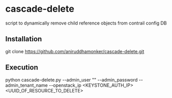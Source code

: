 # cascade-delete
script to dynamically remove child reference objects from contrail config DB

## Installation
git clone https://github.com/aniruddhamonker/cascade-delete.git

## Execution
python cascade-delete.py --admin_user "<USERNAME>" --admin_password <PASSWD> --admin_tenant_name <TENANT> --openstack_ip <KEYSTONE_AUTH_IP> <UUID_OF_RESOURCE_TO_DELETE>
